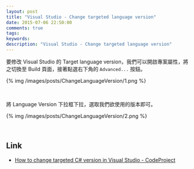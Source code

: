 ```yaml
---
layout: post
title: "Visual Studio - Change targeted language version"
date: 2015-07-06 22:50:00
comments: true
tags: 
keywords: 
description: "Visual Studio - Change targeted language version"
---
```


要修改 Visual Studio 的 Target language version，我們可以開啟專案屬性，將之切換至 Build 頁面，接著點選右下角的 `Advanced...` 按鈕。  

<!-- More -->


{% img /images/posts/ChangeLanguageVersion/1.png %}

<br/>


將 Language Version 下拉框下拉，選取我們欲使用的版本即可。

{% img /images/posts/ChangeLanguageVersion/2.png %}

<br/>


Link
----
* [How to change targeted C# version in Visual Studio - CodeProject](http://www.codeproject.com/Tips/865579/How-to-change-targeted-Csharp-version-in-Visual-St)
